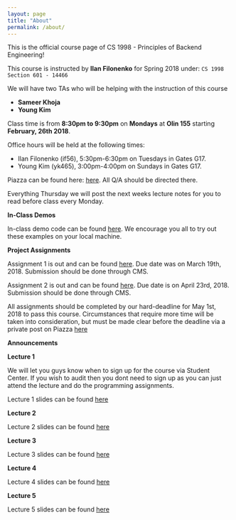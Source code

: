 ```yaml
---
layout: page
title: "About"
permalink: /about/
---
```


This is the official course page of CS 1998 - Principles of Backend Engineering!

This course is instructed by **Ilan Filonenko** for Spring 2018 under: `CS 1998 Section 601 - 14466`

We will have two TAs who will be helping with the instruction of this course
* **Sameer Khoja**
* **Young Kim**

Class time is from **8:30pm to 9:30pm** on **Mondays** at **Olin 155** starting **February, 26th 2018**.
	
Office hours will be held at the following times:

* Ilan Filonenko (if56), 5:30pm-6:30pm on Tuesdays in Gates G17.
* Young Kim (yk465), 3:00pm-4:00pm on Sundays in Gates G17.

Piazza can be found here: [here](https://piazza.com/class/jd0llnadc3r4dv). All Q/A should be directed there.

Everything Thursday we will post the next weeks lecture notes for you to read before class every Monday. 

**In-Class Demos**

In-class demo code can be found [here](https://github.com/Cornell-PoBE/demos).  We encourage you all to try out these examples on your local machine.

**Project Assignments**

Assignment 1 is out and can be found [here](https://github.com/Cornell-PoBE/A1). Due date was on March 19th, 2018. Submission should be done through CMS.

Assignment 2 is out and can be found [here](https://github.com/Cornell-PoBE/A2). Due date is on April 23rd, 2018. Submission should be done through CMS.

<!-- Assignment 3 is out and can be found [here](https://github.com/Cornell-PoBE/A3). Due date is on May 1st, 2018. Submission should be done through CMS. -->

All assignments should be completed by our hard-deadline for May 1st, 2018 to pass this course. Circumstances that require more time will be taken into consideration, but must be made clear before the deadline via a private post on Piazza [here](https://piazza.com/class/j802rzmnm2p4o4?cid=1)

**Announcements**

**Lecture 1**

We will let you guys know when to sign up for the course via Student Center. If you wish to audit then you dont need to sign up as you can just attend the lecture and do the programming assignments.

Lecture 1 slides can be found [here](https://docs.google.com/presentation/d/1_TFKs40GKauarF-pm-vXOwB5HKh9rcufG1TrnOcqenQ/edit?usp=sharing)

**Lecture 2**

Lecture 2 slides can be found [here](https://docs.google.com/presentation/d/1AKqaddYDXF8_bDtkvsfJlN9Ny_0JK4W_NvQkG-1cyZU/edit?usp=sharing)

**Lecture 3**

Lecture 3 slides can be found [here](https://docs.google.com/presentation/d/1L75_imiUMpPn2Q-BC_F-uqaxXhxX_vX4n_4AdwWnFTA/edit?usp=sharing)

**Lecture 4**

Lecture 4 slides can be found [here](https://docs.google.com/presentation/d/1eWcTW5AlMneg6mzv8PrGfNagf2vOpjD812sOmABOwcs/edit?usp=sharing)


**Lecture 5**

Lecture 5 slides can be found [here](https://drive.google.com/open?id=1DafxInuGfWF13jbpDjoEX7Q-xdmM3n4uW54E40Yos_Y)

